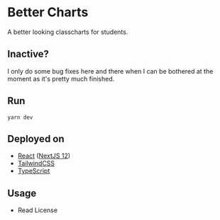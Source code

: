 # Better Charts

A better looking classcharts for students.

## Inactive?
I only do some bug fixes here and there when I can be bothered at the moment as it's pretty much finished.

## Run

`yarn dev`

## Deployed on

- [React](https://reactjs.org) ([NextJS 12](https://vercel.com/solutions/nextjs))
- [TailwindCSS](https://tailwindcss.com)
- [TypeScript](https://typescriptlang.org)

## Usage

- Read License
